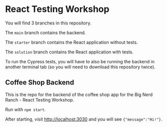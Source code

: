 # React Testing Workshop

You will find 3 branches in this repository.

The `main` branch contains the backend.

The `starter` branch contains the React application without tests.

The `solution` branch contains the React application with tests.

To run the Cypress tests, you will have to also be running the backend in another terminal tab (so you will need to download this repository twice).

## Coffee Shop Backend

This is the repo for the backend of the coffee shop app for the Big Nerd Ranch - React Testing Workshop.

Run with `npm start`.

After starting, visit [http://localhost:3030](http://localhost:3030) and you will see `{"message":"Hi!"}`.

